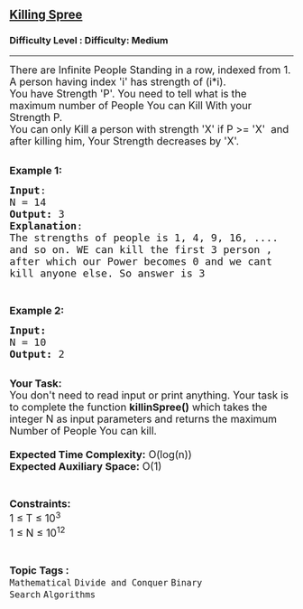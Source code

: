 <h2><a href="https://www.geeksforgeeks.org/problems/killing-spree3020/0">Killing Spree</a></h2><h3>Difficulty Level : Difficulty: Medium</h3><hr><div class="problems_problem_content__Xm_eO"><p><span style="font-size:18px">There are Infinite People Standing in a row, indexed from 1.<br>
A person having index 'i' has&nbsp;strength of (i*i).<br>
You have Strength 'P'. You need to tell what is the maximum number of People You can Kill With your Strength P.<br>
You can only Kill a person with strength 'X' if P &gt;= 'X' &nbsp;and after killing him, Your Strength decreases by 'X'.&nbsp;</span><br>
&nbsp;</p>

<p><span style="font-size:18px"><strong>Example 1:</strong></span></p>

<pre><span style="font-size:18px"><strong>Input</strong>:
N = 14
<strong>Output:</strong>&nbsp;3
<strong>Explanation</strong>:</span>
<span style="font-size:18px">The strengths of people is 1, 4, 9, 16, .... 
and so on. WE can kill the first 3 person , 
after which our Power becomes 0 and we cant 
kill anyone else. So answer is 3</span><span style="font-size:18px">
</span></pre>

<p>&nbsp;</p>

<p><span style="font-size:18px"><strong>Example 2:</strong></span></p>

<pre><span style="font-size:18px"><strong>Input:</strong>
N = 10
<strong>Output: </strong>2
</span></pre>

<p><br>
<span style="font-size:18px"><strong>Your Task:&nbsp;&nbsp;</strong><br>
You don't need to read input or print anything. Your task is to complete the function&nbsp;<strong>killinSpree()</strong>&nbsp;which takes the integer N as input parameters and returns the maximum Number of People You can kill.<br>
<br>
<strong>Expected Time Complexity:</strong> O(log(n))<br>
<strong>Expected Auxiliary Space:</strong> O(1)</span></p>

<p>&nbsp;</p>

<p><span style="font-size:18px"><strong>Constraints:</strong><br>
1 ≤ T ≤ 10<sup>3</sup><br>
1 ≤ N ≤ 10<sup>12</sup></span></p>
</div><br><p><span style=font-size:18px><strong>Topic Tags : </strong><br><code>Mathematical</code>&nbsp;<code>Divide and Conquer</code>&nbsp;<code>Binary Search</code>&nbsp;<code>Algorithms</code>&nbsp;